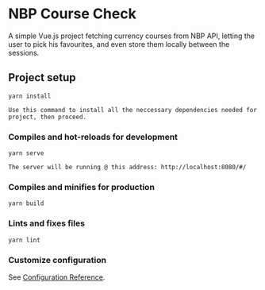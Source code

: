 # NBP Course Check

A simple Vue.js project fetching currency courses from NBP API, letting the user to pick his favourites, and even store them locally between the sessions.

## Project setup
```
yarn install

Use this command to install all the neccessary dependencies needed for project, then proceed.
```

### Compiles and hot-reloads for development
```
yarn serve

The server will be running @ this address: http://localhost:8080/#/
```

### Compiles and minifies for production
```
yarn build

```

### Lints and fixes files
```
yarn lint
```

### Customize configuration
See [Configuration Reference](https://cli.vuejs.org/config/).
